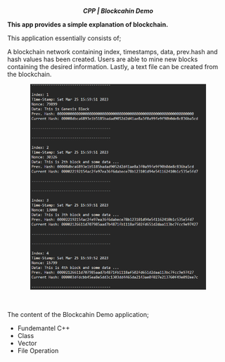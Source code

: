**_<center>CPP | Blockcahin Demo </center>_**

**This app provides a simple explanation of blockchain.**

This application essentially consists of;

A blockchain network containing index, timestamps, data, prev.hash and hash values has been created. Users are able to mine new blocks containing the desired information. Lastly, a text file can be created from the blockchain.
<br>

<p align="center">
  <img width="400" src="src/img/chain.png">
  <br>
</p>

<br>

The content of the Blockcahin Demo application;

- Fundemantel C++
- Class
- Vector
- File Operation
